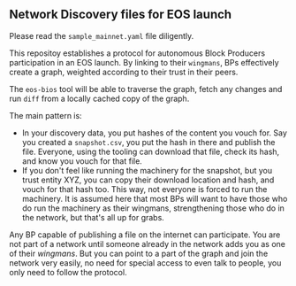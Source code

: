 Network Discovery files for EOS launch
--------------------------------------

Please read the `sample_mainnet.yaml` file diligently.

This repositoy establishes a protocol for autonomous Block Producers
participation in an EOS launch.  By linking to their `wingmans`, BPs
effectively create a graph, weighted according to their trust in their
peers.

The `eos-bios` tool will be able to traverse the graph, fetch any
changes and run `diff` from a locally cached copy of the graph.

The main pattern is:
* In your discovery data, you put hashes of the content you vouch
  for. Say you created a `snapshot.csv`, you put the hash in there and
  publish the file.  Everyone, using the tooling can download that
  file, check its hash, and know you vouch for that file.
* If you don't feel like running the machinery for the snapshot, but
  you trust entity XYZ, you can copy their download location and hash,
  and vouch for that hash too. This way, not everyone is forced to run
  the machinery.  It is assumed here that most BPs will want to have
  those who do run the machinery as their wingmans, strengthening
  those who do in the network, but that's all up for grabs.

Any BP capable of publishing a file on the internet can participate.
You are not part of a network until someone already in the network
adds you as one of their _wingmans_. But you can point to a part of
the graph and join the network very easily, no need for special access
to even talk to people, you only need to follow the protocol.
